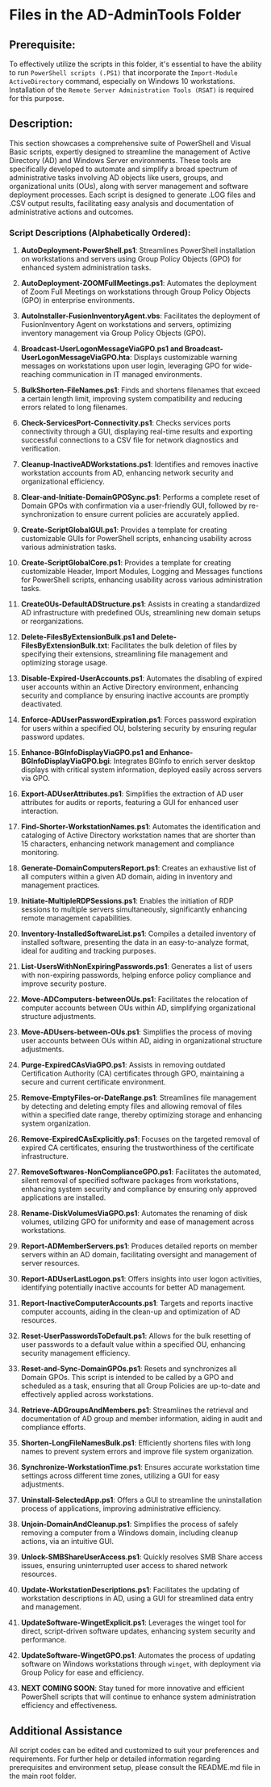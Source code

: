 # Files in the AD-AdminTools Folder
## Prerequisite:
To effectively utilize the scripts in this folder, it's essential to have the ability to run `PowerShell scripts (.PS1)` that incorporate the `Import-Module ActiveDirectory` command, especially on Windows 10 workstations. Installation of the `Remote Server Administration Tools (RSAT)` is required for this purpose.

## Description:
This section showcases a comprehensive suite of PowerShell and Visual Basic scripts, expertly designed to streamline the management of Active Directory (AD) and Windows Server environments. These tools are specifically developed to automate and simplify a broad spectrum of administrative tasks involving AD objects like users, groups, and organizational units (OUs), along with server management and software deployment processes. Each script is designed to generate .LOG files and .CSV output results, facilitating easy analysis and documentation of administrative actions and outcomes.

### Script Descriptions (Alphabetically Ordered):

1. **AutoDeployment-PowerShell.ps1**: Streamlines PowerShell installation on workstations and servers using Group Policy Objects (GPO) for enhanced system administration tasks.

2. **AutoDeployment-ZOOMFullMeetings.ps1**: Automates the deployment of Zoom Full Meetings on workstations through Group Policy Objects (GPO) in enterprise environments.

3. **AutoInstaller-FusionInventoryAgent.vbs**: Facilitates the deployment of FusionInventory Agent on workstations and servers, optimizing inventory management via Group Policy Objects (GPO).

4. **Broadcast-UserLogonMessageViaGPO.ps1 and Broadcast-UserLogonMessageViaGPO.hta**: Displays customizable warning messages on workstations upon user login, leveraging GPO for wide-reaching communication in IT managed environments.
   
5. **BulkShorten-FileNames.ps1**: Finds and shortens filenames that exceed a certain length limit, improving system compatibility and reducing errors related to long filenames.

6. **Check-ServicesPort-Connectivity.ps1**: Checks services ports connectivity through a GUI, displaying real-time results and exporting successful connections to a CSV file for network diagnostics and verification.

7. **Cleanup-InactiveADWorkstations.ps1**: Identifies and removes inactive workstation accounts from AD, enhancing network security and organizational efficiency.

8. **Clear-and-Initiate-DomainGPOSync.ps1**: Performs a complete reset of Domain GPOs with confirmation via a user-friendly GUI, followed by re-synchronization to ensure current policies are accurately applied.

9. **Create-ScriptGlobalGUI.ps1**: Provides a template for creating customizable GUIs for PowerShell scripts, enhancing usability across various administration tasks.

10. **Create-ScriptGlobalCore.ps1**: Provides a template for creating customizable Header, Import Modules, Logging and Messages functions for PowerShell scripts, enhancing usability across various administration tasks.

11. **CreateOUs-DefaultADStructure.ps1**: Assists in creating a standardized AD infrastructure with predefined OUs, streamlining new domain setups or reorganizations.

12. **Delete-FilesByExtensionBulk.ps1 and Delete-FilesByExtensionBulk.txt**: Facilitates the bulk deletion of files by specifying their extensions, streamlining file management and optimizing storage usage.

13. **Disable-Expired-UserAccounts.ps1**: Automates the disabling of expired user accounts within an Active Directory environment, enhancing security and compliance by ensuring inactive accounts are promptly deactivated.

14. **Enforce-ADUserPasswordExpiration.ps1**: Forces password expiration for users within a specified OU, bolstering security by ensuring regular password updates.

15. **Enhance-BGInfoDisplayViaGPO.ps1 and Enhance-BGInfoDisplayViaGPO.bgi**: Integrates BGInfo to enrich server desktop displays with critical system information, deployed easily across servers via GPO.

17. **Export-ADUserAttributes.ps1**: Simplifies the extraction of AD user attributes for audits or reports, featuring a GUI for enhanced user interaction.

18. **Find-Shorter-WorkstationNames.ps1**: Automates the identification and cataloging of Active Directory workstation names that are shorter than 15 characters, enhancing network management and compliance monitoring.

19. **Generate-DomainComputersReport.ps1**: Creates an exhaustive list of all computers within a given AD domain, aiding in inventory and management practices.

20. **Initiate-MultipleRDPSessions.ps1**: Enables the initiation of RDP sessions to multiple servers simultaneously, significantly enhancing remote management capabilities.

21. **Inventory-InstalledSoftwareList.ps1**: Compiles a detailed inventory of installed software, presenting the data in an easy-to-analyze format, ideal for auditing and tracking purposes.

22. **List-UsersWithNonExpiringPasswords.ps1**: Generates a list of users with non-expiring passwords, helping enforce policy compliance and improve security posture.

23. **Move-ADComputers-betweenOUs.ps1**: Facilitates the relocation of computer accounts between OUs within AD, simplifying organizational structure adjustments.

24. **Move-ADUsers-between-OUs.ps1**: Simplifies the process of moving user accounts between OUs within AD, aiding in organizational structure adjustments.

25. **Purge-ExpiredCAsViaGPO.ps1**: Assists in removing outdated Certification Authority (CA) certificates through GPO, maintaining a secure and current certificate environment.

26. **Remove-EmptyFiles-or-DateRange.ps1**: Streamlines file management by detecting and deleting empty files and allowing removal of files within a specified date range, thereby optimizing storage and enhancing system organization.

27. **Remove-ExpiredCAsExplicitly.ps1**: Focuses on the targeted removal of expired CA certificates, ensuring the trustworthiness of the certificate infrastructure.

28. **RemoveSoftwares-NonComplianceGPO.ps1**: Facilitates the automated, silent removal of specified software packages from workstations, enhancing system security and compliance by ensuring only approved applications are installed.

29. **Rename-DiskVolumesViaGPO.ps1**: Automates the renaming of disk volumes, utilizing GPO for uniformity and ease of management across workstations.

30. **Report-ADMemberServers.ps1**: Produces detailed reports on member servers within an AD domain, facilitating oversight and management of server resources.

31. **Report-ADUserLastLogon.ps1**: Offers insights into user logon activities, identifying potentially inactive accounts for better AD management.

32. **Report-InactiveComputerAccounts.ps1**: Targets and reports inactive computer accounts, aiding in the clean-up and optimization of AD resources.

33. **Reset-UserPasswordsToDefault.ps1**: Allows for the bulk resetting of user passwords to a default value within a specified OU, enhancing security management efficiency.

34. **Reset-and-Sync-DomainGPOs.ps1**: Resets and synchronizes all Domain GPOs. This script is intended to be called by a GPO and scheduled as a task, ensuring that all Group Policies are up-to-date and effectively applied across workstations.

35. **Retrieve-ADGroupsAndMembers.ps1**: Streamlines the retrieval and documentation of AD group and member information, aiding in audit and compliance efforts.

36. **Shorten-LongFileNamesBulk.ps1**: Efficiently shortens files with long names to prevent system errors and improve file system organization.

37. **Synchronize-WorkstationTime.ps1**: Ensures accurate workstation time settings across different time zones, utilizing a GUI for easy adjustments.

38. **Uninstall-SelectedApp.ps1**: Offers a GUI to streamline the uninstallation process of applications, improving administrative efficiency.

39. **Unjoin-DomainAndCleanup.ps1**: Simplifies the process of safely removing a computer from a Windows domain, including cleanup actions, via an intuitive GUI.

40. **Unlock-SMBShareUserAccess.ps1**: Quickly resolves SMB Share access issues, ensuring uninterrupted user access to shared network resources.

41. **Update-WorkstationDescriptions.ps1**: Facilitates the updating of workstation descriptions in AD, using a GUI for streamlined data entry and management.

42. **UpdateSoftware-WingetExplicit.ps1**: Leverages the winget tool for direct, script-driven software updates, enhancing system security and performance.

43. **UpdateSoftware-WingetGPO.ps1**: Automates the process of updating software on Windows workstations through `winget`, with deployment via Group Policy for ease and efficiency.

44. **NEXT COMING SOON**: Stay tuned for more innovative and efficient PowerShell scripts that will continue to enhance system administration efficiency and effectiveness.

## Additional Assistance
All script codes can be edited and customized to suit your preferences and requirements. For further help or detailed information regarding prerequisites and environment setup, please consult the README.md file in the main root folder.
